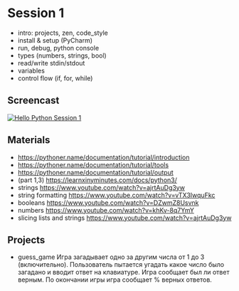 # Session 1
- intro: projects, zen, code_style
- install & setup (PyCharm)
- run, debug, python console
- types (numbers, strings, bool)
- read/write stdin/stdout
- variables
- control flow (if, for, while)

## Screencast
[![Hello Python Session 1](http://img.youtube.com/vi/uwJHd9WUL6s/0.jpg)](http://www.youtube.com/watch?v=uwJHd9WUL6s "Hello Python Session 1 ")

## Materials
- https://pythoner.name/documentation/tutorial/introduction
- https://pythoner.name/documentation/tutorial/tools
- https://pythoner.name/documentation/tutorial/output
- (part 1,3) https://learnxinyminutes.com/docs/python3/
- strings https://www.youtube.com/watch?v=ajrtAuDg3yw
- string formatting https://www.youtube.com/watch?v=vTX3IwquFkc
- booleans https://www.youtube.com/watch?v=DZwmZ8Usvnk
- numbers https://www.youtube.com/watch?v=khKv-8q7YmY
- slicing lists and strings https://www.youtube.com/watch?v=ajrtAuDg3yw

## Projects
- guess_game
Игра загадывает одно за другим числа от 1 до 3 (включительно). 
Пользователь пытается угадать какое число было загадано и вводит ответ на клавиатуре.
Игра сообщает был ли ответ верным. По окончании игры игра сообщает % верных ответов.


